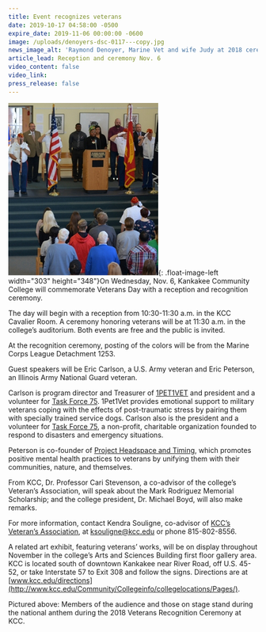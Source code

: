 ```yaml
---
title: Event recognizes veterans
date: 2019-10-17 04:58:00 -0500
expire_date: 2019-11-06 00:00:00 -0600
image: /uploads/denoyers-dsc-0117---copy.jpg
news_image_alt: 'Raymond Denoyer, Marine Vet and wife Judy at 2018 ceremony'
article_lead: Reception and ceremony Nov. 6
video_content: false
video_link:
press_release: false
---
```


![](/uploads/national-anthem-dsc-0105-2---copy.jpg){: .float-image-left width="303" height="348"}On Wednesday, Nov. 6, Kankakee Community College will commemorate Veterans Day with a reception and recognition ceremony.

The day will begin with a reception from 10:30-11:30 a.m. in the KCC Cavalier Room. A ceremony honoring veterans will be at 11:30 a.m. in the college’s auditorium. Both events are free and the public is invited.&nbsp;

At the recognition ceremony, posting of the colors will be from the Marine Corps League Detachment 1253.&nbsp;

Guest speakers will be Eric Carlson, a U.S. Army veteran and Eric Peterson, an Illinois Army National Guard veteran.

Carlson is program director and Treasurer of [1PET1VET](https://www.1pet1vet.com/) and president and a volunteer for [Task Force 75](https://www.taskforce75.org/). 1Pet1Vet provides emotional support to military veterans coping with the effects of post-traumatic stress by pairing them with specially trained service dogs. Carlson also is the president and a volunteer for [Task Force 75](https://www.taskforce75.org/), a non-profit, charitable organization founded to respond to disasters and emergency situations.

Peterson is co-founder of [Project Headspace and Timing](http://projectheadspaceandtiming.com/), which promotes positive mental health practices to veterans by unifying them with their communities, nature, and themselves.

From KCC, Dr. Professor Cari Stevenson, a co-advisor of the college’s Veteran’s Association, will speak about the Mark Rodriguez Memorial Scholarship; and the college president, Dr. Michael Boyd, will also make remarks.

For more information, contact Kendra Souligne, co-advisor of [KCC’s Veteran’s Association](http://www.kcc.edu/students/studentlife/clubs/pages/veterans.asp), at [ksouligne@kcc.edu](mailto:ksouligne@kcc.edu) or phone 815-802-8556.

A related art exhibit, featuring veterans’ works, will be on display throughout November in the college’s Arts and Sciences Building first floor gallery area.<br>KCC is located south of downtown Kankakee near River Road, off U.S. 45-52, or take Interstate 57 to Exit 308 and follow the signs. Directions are at [www.kcc.edu/directions](http://www.kcc.edu/Community/Collegeinfo/collegelocations/Pages/).&nbsp;

Pictured above: Members of the audience and those on stage stand during the national anthem during the 2018 Veterans Recognition Ceremony at KCC.
